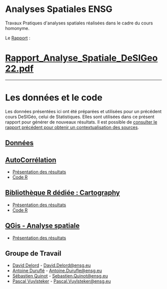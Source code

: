 # Analyses Spatiales ENSG

Travaux Pratiques d'analyses spatiales réalisées dans le cadre du cours homonyme.

 Le [Rapport](Rapport_Analyse_Spatiale_DeSIGeo22.pdf) : 
# [Rapport_Analyse_Spatiale_DeSIGeo22.pdf](Rapport_Analyse_Spatiale_DeSIGeo22.pdf)

--------

# Les données et le code

Les données présentées ici ont été préparées et utilisées pour un précédent cours DeSIGéo, celui de Statistiques. Elles sont utilisées dans ce présent rapport pour générer de nouveaux résultats. 
Il est possible de [consulter le rapport précédent pour obtenir un contextualisation des sources](Rapport%20d%27analyse.docx).

## [Données](https://github.com/pascalpvk/AnalyseSpatialeENSG/tree/main/DONNEES)

## [AutoCorrélation](https://github.com/pascalpvk/AnalyseSpatialeENSG/tree/main/AutoCorrelation)

+ [Présentation des résultats](AutoCorrelation/autocorelation.pdf)
+ [Code R](AutoCorrelation/auto_correlation.R)

## [Bibliothèque R dédiée : Cartography](https://github.com/pascalpvk/AnalyseSpatialeENSG/tree/main/CARTOGRAPHY)
+ [Présentation des résultats](CARTOGRAPHY/resultat_librarie_cartography.pdf)
+ [Code R](CARTOGRAPHY/cartography.R)

## [QGis - Analyse spatiale](https://github.com/pascalpvk/AnalyseSpatialeENSG/tree/main/QGIS)
+ [Présentation des résultats](QGIS/résultats_QGIS.pdf)


## Groupe de Travail
+ [David Delord](https://github.com/daviddelord38) - [David.Delord@ensg.eu](mailto:David.Delord@ensg.eu)
+ [Antoine Duruflé](https://github.com/ADdesigeo) - [Antoine.Durufle@ensg.eu](mailto:Antoine.Durufle@ensg.eu)
+ [Sébastien Quinot](https://github.com/sebqnt) - [Sebastien.Quinot@ensg.eu](mailto:Sebastien.Quinot@ensg.eu)
+ [Pascal Vuylsteker](https://github.com/pascalpvk) - [Pascal.Vuylsteker@ensg.eu](mailto:Pascal.Vuylsteker@ensg.eu)

